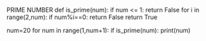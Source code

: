 PRIME NUMBER
def is_prime(num):
    if num <= 1:
        return False
    for i in range(2,num):
        if num%i==0:
            return False
    return True
        
            
num=20
for num in range(1,num+1):
    if is_prime(num):
        print(num)
        
